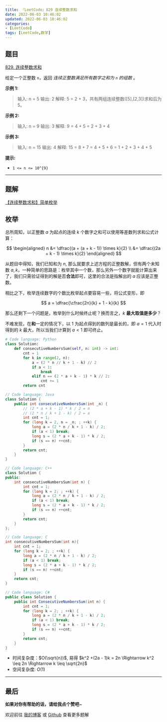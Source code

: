 ```yaml
---
title: 『LeetCode』829 连续整数求和
date: 2022-06-03 10:46:02
updated: 2022-06-03 10:46:02
categories:
- [LeetCode]
tags: [LeetCode,数学]
---
```

## 题目

[829. 连续整数求和](https://leetcode.cn/problems/consecutive-numbers-sum/)

<!--more-->

给定一个正整数 `n`，返回 _连续正整数满足所有数字之和为 `n` 的组数_ 。

**示例 1:**

> 输入: n = 5
> 输出: 2
> 解释: 5 = 2 + 3，共有两组连续整数([5],[2,3])求和后为 5。

**示例 2:**

> 输入: n = 9
> 输出: 3
> 解释: 9 = 4 + 5 = 2 + 3 + 4

**示例 3:**

> 输入: n = 15
> 输出: 4
> 解释: 15 = 8 + 7 = 4 + 5 + 6 = 1 + 2 + 3 + 4 + 5

**提示:**

- `1 <= n <= 10^{9}`​​​​​​​

---

## 题解

[【连续整数求和】简单枚举](https://leetcode.cn/problems/consecutive-numbers-sum/solution/-by-meteordream-sfib/)

## 枚举

总所周知，以正整数 $a$ 为起点的连续 $k$ 个数字之和可以使用等差数列求和公式计算：

$$
\begin{aligned}
n &= \dfrac{(a + (a + k - 1)) \times k}{2} \\
    &= \dfrac{(2a + k - 1) \times k}{2}
\end{aligned}
$$

从题目中得知，我们已知和为 $n$, 那么就要求上述方程的正整数解，但有两个未知数 $a, k$，一种简单的思路是：枚举其中一个数，那么另外一个数字就能计算出来了，我们只需验证得到的解是否**合法**即可，这里的合法是指解出的 $a$ 应该是正整数。

相比之下，枚举连续数字的个数比枚举起点要容易一些，将公式变形，即

$$
a = \dfrac{\cfrac{2n}{k} + 1 - k}{k}
$$

那么还剩下一个问题是，枚举到什么时候终止呢？换而言之，$k$ **最大取值是多少**？

不难发现，在**和**一定的情况下，以 $1$ 为起点得到的数列是最长的，即 $a = 1$ 代入时得到的 $k$ 最大，所以当我们计算到 $a < 1$ 即可终止。

```Python []
# Code language: Python
class Solution:
    def consecutiveNumbersSum(self, n: int) -> int:
        cnt = 1
        for k in range(2, n):
            a = (2 * n // k + 1 - k) // 2
            if a < 1:
                break
            elif n == (2 * a + k - 1) * k // 2:
                cnt += 1
        return cnt
```

```Java
// Code language: Java
class Solution {
    public int consecutiveNumbersSum(int _n) {
        // (2 * a + k - 1) * k / 2 = n
        // (2 * n / k + 1 - k) / 2 = a
        int cnt = 1;
        for (long k = 2, n = _n; ; ++k) {
            long a = (2 * n / k + 1 - k) / 2;
            if (a < 1) break;
            long s = (2 * a + k - 1) * k / 2;
            if (s == n) ++cnt;
        }
        return cnt;
    }
}
```

```C++
// Code language: C++
class Solution {
public:
    int consecutiveNumbersSum(int n) {
        int cnt = 1;
        for (long k = 2; ; ++k) {
            long a = (2 * n / k + 1 - k) / 2;
            if (a < 1) break;
            long s = (2 * a + k - 1) * k / 2;
            if (s == n) ++cnt;
        }
        return cnt;
    }
};
```

```C
// Code language: C
int consecutiveNumbersSum(int n){
    int cnt = 1;
    for (long k = 2; ; ++k) {
        long a = (2 * n / k + 1 - k) / 2;
        if (a < 1) break;
        long s = (2 * a + k - 1) * k / 2;
        if (s == n) ++cnt;
    }
    return cnt;
}
```

```C#
// Code language: C#
public class Solution {
    public int ConsecutiveNumbersSum(int n) {
        int cnt = 1;
        for (long k = 2; ; ++k) {
            long a = (2 * n / k + 1 - k) / 2;
            if (a < 1) break;
            long s = (2 * a + k - 1) * k / 2;
            if (s == n) ++cnt;
        }
        return cnt;
    }
}
```

- 时间复杂度：$O(\sqrt{n})$, 易得 $k^2 +(2a - 1)k = 2n \Rightarrow k^2 \leq 2n \Rightarrow k \leq \sqrt{2n}$
- 空间复杂度: $O(1)$

---

## 最后

**如果对你有帮助的话，请给我点个赞吧**~

欢迎前往 [我的博客](https://meteordream.github.io/categories/LeetCode/) 或 [Github](https://github.com/MeteorDream/Algorithm) 查看更多题解
